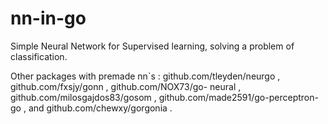 # nn-in-go
Simple Neural Network for Supervised learning, solving a problem of classification.

Other packages with premade nn`s :
github.com/tleyden/neurgo , github.com/fxsjy/gonn , github.com/NOX73/go-
neural , github.com/milosgajdos83/gosom , github.com/made2591/go-perceptron-
go , and github.com/chewxy/gorgonia .